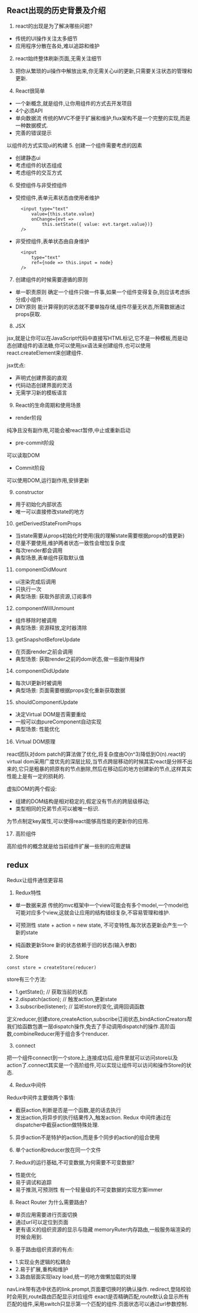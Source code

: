 ## React出现的历史背景及介绍

1. react的出现是为了解决哪些问题?

* 传统的UI操作关注太多细节
* 应用程序分散在各处,难以追踪和维护

2. react始终整体刷新页面,无需关注细节
3. 把你从繁琐的ui操作中解放出来,你无需关心ui的更新,只需要关注状态的管理和更新.

4. React很简单

* 一个新概念,就是组件,让你用组件的方式去开发项目
* 4个必须API
* 单向数据流
传统的MVC不便于扩展和维护,flux架构不是一个完整的实现,而是一种数据模式.
* 完善的错误提示

以组件的方式实现ui的构建
5. 创建一个组件需要考虑的因素
* 创建静态ui
* 考虑组件的状态组成
* 考虑组件的交互方式

6. 受控组件与非受控组件

* 受控组件,表单元素状态由使用者维护


        <input type="text"
            value={this.state.value}
            onChange={evt => 
                this.setState({ value: evt.target.value})}
        />
* 非受控组件,表单状态由自身维护


        <input 
            type="text"
            ref={node => this.input = node}
        />

7. 创建组件的时候需要遵循的原则

* 单一职责原则
确定一个组件只做一件事,如果一个组件变得复杂,则应该考虑拆分成小组件.
* DRY原则
能计算得到的状态就不要单独存储,组件尽量无状态,所需数据通过props获取.

8. JSX

jsx,就是让你可以在JavaScript代码中直接写HTML标记,它不是一种模板,而是动态创建组件的语法糖,你可以使用jsx语法来创建组件,也可以使用react.createElement来创建组件.

jsx优点:

* 声明式创建界面的直观
* 代码动态创建界面的灵活
* 无需学习新的模板语言

9. React的生命周期和使用场景

* render阶段

纯净且没有副作用,可能会被react暂停,中止或重新启动

* pre-commit阶段

可以读取DOM

* Commit阶段

可以使用DOM,运行副作用,安排更新

9. constructor

* 用于初始化内部状态
* 唯一可以直接修改state的地方

10. getDerivedStateFromProps

* 当state需要从props初始化时使用(我的理解state需要根据props的值更新)
* 尽量不要使用,维护两者状态一致性会增加复杂度
* 每次render都会调用
* 典型场景,表单组件获取默认值

11. componentDidMount

* ui渲染完成后调用
* 只执行一次
* 典型场景: 获取外部资源,订阅事件

12. componentWillUnmount

* 组件移除时被调用
* 典型场景: 资源释放,定时器清除

13. getSnapshotBeforeUpdate

* 在页面render之前会调用
* 典型场景: 获取render之前的dom状态,做一些副作用操作

14. componentDidUpdate

* 每次UI更新时被调用
* 典型场景: 页面需要根据props变化重新获取数据

15. shouldComponentUpdate

* 决定Virtual DOM是否需要重绘
* 一般可以由pureComponent自动实现
* 典型场景: 性能优化

16. Virtual DOM原理

react团队对dom patch的算法做了优化,将复杂度由O(n^3)降低到O(n).react的virtual dom采用广度优先的深层比较,当节点跨层移动的时候其实react是分辨不出来的,它只是粗暴的把原有的节点删除,然后在移动后的地方创建新的节点,这样其实性能上是有一定的损耗的.

虚拟DOM的两个假设:
* 组建的DOM结构是相对稳定的,假定没有节点的跨层级移动;
* 类型相同的兄弟节点可以被唯一标识.

为节点制定key属性,可以使得react能够高性能的更新你的应用.

17. 高阶组件

高阶组件的概念就是给当前组件扩展一些别的应用逻辑

## redux

Redux让组件通信更容易

1. Redux特性

* 单一数据来源
传统的mvc框架中一个view可能会有多个model,一个model也可能对应多个view,这就会让应用的结构错综复杂,不容易管理和维护.
* 可预测性
state + action = new state, 不可变特性,每次状态更新会产生一个新的state

* 纯函数更新Store
新的状态依赖于旧的状态(输入参数)

2. Store

`const store = createStore(reducer)`

store有三个方法:
* 1.getState(); // 获取当前的状态
* 2.dispatch(action); // 触发action,更新state
* 3.subscribe(listener); // 监听store的变化,调用回调函数

定义reducer,创建store,createAction,subscribe订阅状态,bindActionCreators帮我们给函数包裹一层dispatch操作,免去了手动调用dispatch的操作.高阶函数,combineReducer用于组合多个renducer.

3. connect

把一个组件connect到一个store上,连接成功后,组件里就可以访问store以及action了.connect其实是一个高阶组件,可以实现让组件可以访问和操作Store的状态.

4. Redux中间件

Redux中间件主要做两个事情: 
* 截获action,判断是否是一个函数,是的话去执行
* 发出action,将异步的执行结果传入,触发action.
Redux 中间件通过在dispatcher中截获action做特殊处理.

5. 异步action不是特护的action,而是多个同步的action的组合使用

6. 单个action和reducer放在同一个文件
7. Redux的运行基础,不可变数据,为何需要不可变数据?
* 性能优化
* 易于调试和追踪
* 易于推测,可预测性
有一个轻量级的不可变数据的实现方案immer

8. React Router
为什么需要路由?
* 单页应用需要进行页面切换
* 通过url可以定位到页面
* 更有语义的组织资源的显示与隐藏
memoryRuter内存路由,一般服务端渲染的时候会用到.

9. 基于路由组织资源的有点:

* 1.实现业务逻辑的松耦合
* 2.易于扩展,重构和维护
* 3.路由层面实现lazy load,统一的地方做懒加载的处理

navLink带有选中状态的link.prompt,页面要切换时的确认操作.
redirect,登陆校验时会用到,route路由匹配显示对应组件
exact是否精确匹配,route默认会显示所有匹配的组件,采用switch只显示第一个匹配的组件.页面状态可以通过url参数控制.